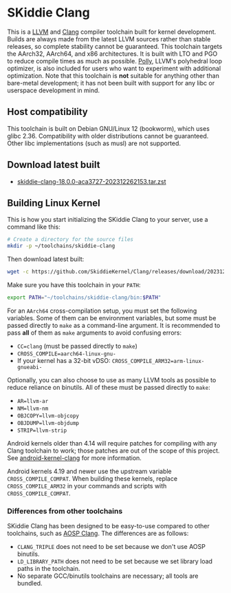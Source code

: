 # SKiddie Clang

This is a [LLVM](https://llvm.org/) and [Clang](https://clang.llvm.org/) compiler toolchain built for kernel development. Builds are always made from the latest LLVM sources rather than stable releases, so complete stability cannot be guaranteed.
This toolchain targets the AArch32, AArch64, and x86 architectures. It is built with LTO and PGO to reduce compile times as much as possible. [Polly](https://polly.llvm.org/), LLVM\'s polyhedral loop optimizer, is also included for users who want to experiment with additional optimization. Note that this toolchain is **not** suitable for anything other than bare-metal development; it has not been built with support for any libc or userspace development in mind.
## Host compatibility

This toolchain is built on Debian GNU/Linux 12 (bookworm), which uses glibc 2.36. Compatibility with older distributions cannot be guaranteed. Other libc implementations (such as musl) are not supported.

## Download latest built

* <a href=https://github.com/SkiddieKernel/Clang/releases/download/202312262153/skiddie-clang-18.0.0-aca3727-202312262153.tar.zst>skiddie-clang-18.0.0-aca3727-202312262153.tar.zst</a>
## Building Linux Kernel

This is how you start initializing the SKiddie Clang to your server, use a command like this:

```bash
# Create a directory for the source files
mkdir -p ~/toolchains/skiddie-clang
```

Then download latest built:

```bash
wget -c https://github.com/SkiddieKernel/Clang/releases/download/202312262153/skiddie-clang-18.0.0-aca3727-202312262153.tar.zst -O - | tar --use-compress-program=unzstd -xf - -C ~/toolchains/skiddie-clang

```

Make sure you have this toolchain in your `PATH`:

```bash
export PATH="~/toolchains/skiddie-clang/bin:$PATH"

```

For an `AArch64` cross-compilation setup, you must set the following variables. Some of them can be environment variables, but some must be passed directly to `make` as a command-line argument. It is recommended to pass **all** of them as `make` arguments to avoid confusing errors:

- `CC=clang` (must be passed directly to `make`)
- `CROSS_COMPILE=aarch64-linux-gnu-`
- If your kernel has a 32-bit vDSO: `CROSS_COMPILE_ARM32=arm-linux-gnueabi-`

Optionally, you can also choose to use as many LLVM tools as possible to reduce reliance on binutils. All of these must be passed directly to `make`:

- `AR=llvm-ar`
- `NM=llvm-nm`
- `OBJCOPY=llvm-objcopy`
- `OBJDUMP=llvm-objdump`
- `STRIP=llvm-strip`

Android kernels older than 4.14 will require patches for compiling with any Clang toolchain to work; those patches are out of the scope of this project. See [android-kernel-clang](https://github.com/nathanchance/android-kernel-clang) for more information.

Android kernels 4.19 and newer use the upstream variable `CROSS_COMPILE_COMPAT`. When building these kernels, replace `CROSS_COMPILE_ARM32` in your commands and scripts with `CROSS_COMPILE_COMPAT`.

### Differences from other toolchains

SKiddie Clang has been designed to be easy-to-use compared to other toolchains, such as [AOSP Clang](https://android.googlesource.com/platform/prebuilts/clang/host/linux-x86/). The differences are as follows:

- `CLANG_TRIPLE` does not need to be set because we don\'t use AOSP binutils.
- `LD_LIBRARY_PATH` does not need to be set because we set library load paths in the toolchain.
- No separate GCC/binutils toolchains are necessary; all tools are bundled.
